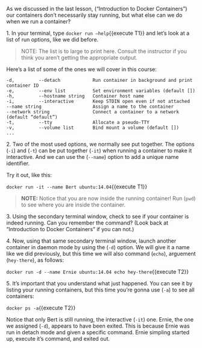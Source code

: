 As we discussed in the last lesson, (“Introduction to Docker Containers”) our containers don’t necessarily stay running, but what else can we do when we run a container?

1\. In your terminal, type `docker run —help`{{execute T1}} and let’s look at a list of run options, like we did before.<br>

> NOTE: The list is to large to print here. Consult the instructor if you think you aren’t getting the appropriate output.<br>

Here’s a list of some of the ones we will cover in this course:

```
-d,         --detach            Run container in background and print container ID
-e,         --env list          Set environment variables (default [])
-h,         --hostname string   Container host name
-i,         --interactive       Keep STDIN open even if not attached
--name string                   Assign a name to the container
--network string                Connect a container to a network (default “default”)
-t,         --tty               Allocate a pseudo-TTY
-v,         --volume list       Bind mount a volume (default [])
...
```

2\. Two of the most used options, we normally see put together. The options (`-i`) and (`-t`) can be put together (`-it`) when running a container to make it interactive. And we can use the (`--name`) option to add a unique name identifier. 

Try it out, like this:

`docker run -it --name Bert ubuntu:14.04`{{execute T1}} 

> **NOTE:** Notice that you are now inside the running container! Run (`pwd`) to see where you are inside the container.

3\. Using the secondary terminal window, check to see if your container is indeed running. Can you remember the command? (Look back at “Introduction to Docker Containers” if you can not.)

4\. Now, using that same secondary terminal window, launch another container in daemon mode by using the (`-d`) option. We will give it a name like we did previously, but this time we will also command (`echo`), arguement (`hey-there`), as follows:

`docker run -d --name Ernie ubuntu:14.04 echo hey-there`{{execute T2}}


5\. It’s important that you understand what just happened. You can see it by listing your running containers, but this time you’re gonna use (`-a`) to see all containers:

`docker ps -a`{{execute T2}}


Notice that only Bert is still running, the interactive (`-it`) one. Ernie, the one we assigned (`-d`), appears to have been exited. This is because Ernie was run in detach mode and given a specific command. Ernie simpling started up, execute it’s command, and exited out.

